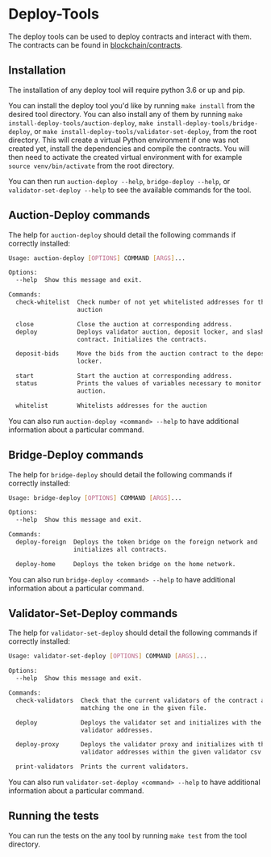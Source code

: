 # Deploy-Tools

The deploy tools can be used to deploy contracts and interact with them.
The contracts can be found in [blockchain/contracts](https://github.com/trustlines-protocol/blockchain/tree/master/contracts).

## Installation

The installation of any deploy tool will require python 3.6 or up and pip.

You can install the deploy tool you'd like by running `make install` from the desired tool directory.
You can also install any of them by running `make install-deploy-tools/auction-deploy`,
`make install-deploy-tools/bridge-deploy`, or `make install-deploy-tools/validator-set-deploy`, from the root directory.
This will create a virtual Python environment if one was not created yet, install the
dependencies and compile the contracts.
You will then need to activate the created virtual environment with
for example `source venv/bin/activate` from the root directory.

You can then run `auction-deploy --help`, `bridge-deploy --help`, or `validator-set-deploy --help`
to see the available commands for the tool.

## Auction-Deploy commands

The help for `auction-deploy` should detail the following commands if correctly installed:

```bash
Usage: auction-deploy [OPTIONS] COMMAND [ARGS]...

Options:
  --help  Show this message and exit.

Commands:
  check-whitelist  Check number of not yet whitelisted addresses for the
                   auction

  close            Close the auction at corresponding address.
  deploy           Deploys validator auction, deposit locker, and slasher
                   contract. Initializes the contracts.

  deposit-bids     Move the bids from the auction contract to the deposit
                   locker.

  start            Start the auction at corresponding address.
  status           Prints the values of variables necessary to monitor the
                   auction.

  whitelist        Whitelists addresses for the auction
```

You can also run `auction-deploy <command> --help` to have additional information about a particular command.

## Bridge-Deploy commands

The help for `bridge-deploy` should detail the following commands if correctly installed:

```bash
Usage: bridge-deploy [OPTIONS] COMMAND [ARGS]...

Options:
  --help  Show this message and exit.

Commands:
  deploy-foreign  Deploys the token bridge on the foreign network and
                  initializes all contracts.

  deploy-home     Deploys the token bridge on the home network.
```

You can also run `bridge-deploy <command> --help` to have additional information about a particular command.

## Validator-Set-Deploy commands

The help for `validator-set-deploy` should detail the following commands if correctly installed:

```bash
Usage: validator-set-deploy [OPTIONS] COMMAND [ARGS]...

Options:
  --help  Show this message and exit.

Commands:
  check-validators  Check that the current validators of the contract are
                    matching the one in the given file.

  deploy            Deploys the validator set and initializes with the
                    validator addresses.

  deploy-proxy      Deploys the validator proxy and initializes with the
                    validator addresses within the given validator csv file.

  print-validators  Prints the current validators.
```

You can also run `validator-set-deploy <command> --help` to have additional information about a particular command.

## Running the tests

You can run the tests on the any tool by running `make test` from the tool directory.
